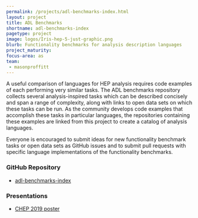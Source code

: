 ```yaml
---
permalink: /projects/adl-benchmarks-index.html
layout: project
title: ADL Benchmarks
shortname: adl-benchmarks-index
pagetype: project
image: logos/Iris-hep-5-just-graphic.png
blurb: Functionality benchmarks for analysis description languages
project_maturity: 
focus-area: as
team:
 - masonproffitt
---
```


A useful comparison of languages for HEP analysis requires code examples of each performing very similar tasks. The ADL benchmarks repository collects several analysis-inspired tasks which can be described concisely and span a range of complexity, along with links to open data sets on which these tasks can be run. As the community develops code examples that accomplish these tasks in particular languages, the repositories containing these examples are linked from this project to create a catalog of analysis languages.

Everyone is encouraged to submit ideas for new functionality benchmark tasks or open data sets as GitHub issues and to submit pull requests with specific language implementations of the functionality benchmarks.

### GitHub Repository

- [adl-benchmarks-index](https://github.com/iris-hep/adl-benchmarks-index)

### Presentations

- [CHEP 2019 poster](https://indico.cern.ch/event/773049/contributions/3476178/)
